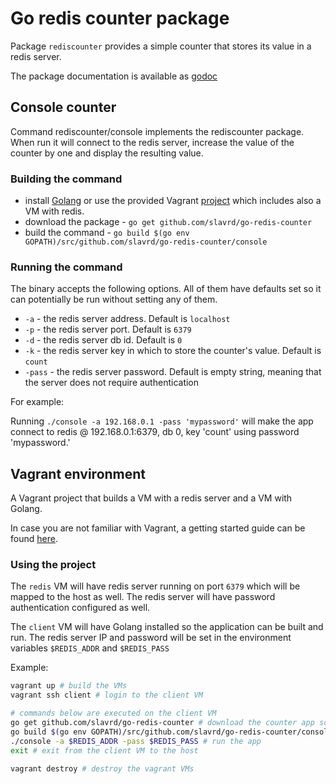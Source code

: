 # Go redis counter package

Package `rediscounter` provides a simple counter that stores its value in a redis server.

The package documentation is available as [godoc](https://godoc.org/github.com/slavrd/go-redis-counter)

## Console counter

Command rediscounter/console implements the rediscounter package. When run it will connect to the redis server, increase the value of the counter by one and display the resulting value.

### Building the command

* install [Golang](https://golang.org/dl/) or use the provided Vagrant [project](#vagrant-environment) which includes also a VM with redis.
* download the package - `go get github.com/slavrd/go-redis-counter`
* build the command - `go build $(go env GOPATH)/src/github.com/slavrd/go-redis-counter/console`

### Running the command

The binary accepts the following options. All of them have defaults set so it can potentially be run without setting any of them.

* `-a` - the redis server address. Default is `localhost`
* `-p` - the redis server port. Default is `6379`
* `-d` - the redis server db id. Default is `0`
* `-k` - the redis server key in which to store the counter's value. Default is `count`
* `-pass` - the redis server password. Default is empty string, meaning that the server does not require authentication

For example:

Running `./console -a 192.168.0.1 -pass 'mypassword'` will make the app connect to redis @ 192.168.0.1:6379, db 0, key 'count' using password 'mypassword.'

## Vagrant environment

A Vagrant project that builds a VM with a redis server and a VM with Golang.

In case you are not familiar with Vagrant, a getting started guide can be found [here](https://www.vagrantup.com/intro/index.html).

### Using the project

The `redis` VM will have redis server running on port `6379` which will be mapped to the host as well. The redis server will have password authentication configured as well.

The `client` VM will have Golang installed so the application can be built and run. The redis server IP and password will be set in the environment variables `$REDIS_ADDR` and `$REDIS_PASS`

Example:

```bash
vagrant up # build the VMs
vagrant ssh client # login to the client VM

# commands below are executed on the client VM
go get github.com/slavrd/go-redis-counter # download the counter app source code
go build $(go env GOPATH)/src/github.com/slavrd/go-redis-counter/console # build the console counter app
./console -a $REDIS_ADDR -pass $REDIS_PASS # run the app
exit # exit from the client VM to the host

vagrant destroy # destroy the vagrant VMs
```

